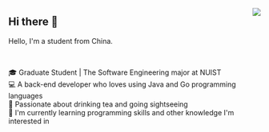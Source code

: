 <a href="https://github.com/a-little-fool"><img align='right' src="https://github-readme-stats.vercel.app/api?username=a-little-fool&show_icons=true&theme=radical&count_private=true"></a>
## Hi there 👋
<p align="left">Hello, I'm a student from China. </p><br>
<p align="left">🎓 Graduate Student | The Software Engineering major at NUIST<br>
💻 A back-end developer who loves using Java and Go programming languages<br>
🌱 Passionate about drinking tea and going sightseeing<br>
🚀 I'm currently learning programming skills and other knowledge I'm interested in</p><br>

